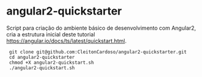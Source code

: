# angular2-quickstarter
Script para criação do ambiente básico de desenvolvimento com Angular2, cria a estrutura inicial deste tutorial https://angular.io/docs/ts/latest/quickstart.html.

```
 git clone git@github.com:CleitonCardoso/angular2-quickstarter.git
 cd angular2-quickstarter
 chmod +X angular2-quickstart.sh
 ./angular2-quickstart.sh
```
